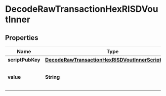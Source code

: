 

# DecodeRawTransactionHexRISDVoutInner


## Properties

| Name | Type | Description | Notes |
|------------ | ------------- | ------------- | -------------|
|**scriptPubKey** | [**DecodeRawTransactionHexRISDVoutInnerScriptPubKey**](DecodeRawTransactionHexRISDVoutInnerScriptPubKey.md) |  |  |
|**value** | **String** | Represents the sent/received amount. |  [optional] |



